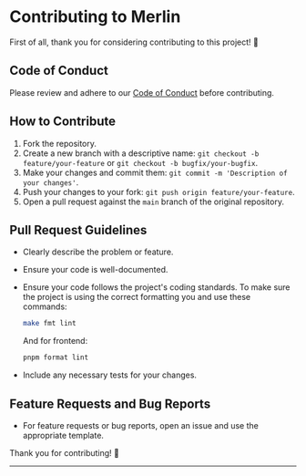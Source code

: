 # Contributing to Merlin

First of all, thank you for considering contributing to this project! 🎉

## Code of Conduct

Please review and adhere to our [Code of Conduct](CODE_OF_CONDUCT.md) before contributing.

## How to Contribute

1. Fork the repository.
2. Create a new branch with a descriptive name: `git checkout -b feature/your-feature` or `git checkout -b bugfix/your-bugfix`.
3. Make your changes and commit them: `git commit -m 'Description of your changes'`.
4. Push your changes to your fork: `git push origin feature/your-feature`.
5. Open a pull request against the `main` branch of the original repository.

## Pull Request Guidelines

- Clearly describe the problem or feature.
- Ensure your code is well-documented.
- Ensure your code follows the project's coding standards.
  To make sure the project is using the correct formatting you and use these commands:

  ```bash
  make fmt lint
  ```

   And for frontend:

   ```bash
   pnpm format lint
   ```

- Include any necessary tests for your changes.

## Feature Requests and Bug Reports

- For feature requests or bug reports, open an issue and use the appropriate template.

Thank you for contributing! 🚀
****
